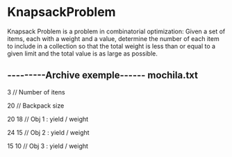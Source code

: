 # KnapsackProblem
Knapsack Problem is a problem in combinatorial optimization: Given a set of items, each with a weight and a value, determine the number of each item to include in a collection so that the total weight is less than or equal to a given limit and the total value is as large as possible.


---------Archive exemple------
          mochila.txt
------------------------------


3         // Number of itens

20        // Backpack size

20 18     // Obj 1 : yield / weight   

24 15     // Obj 2 : yield / weight 

15 10     // Obj 3 : yield / weight 
